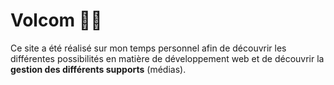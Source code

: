 # Volcom 🏄‍♂️

Ce site a été réalisé sur mon temps personnel afin de découvrir les différentes possibilités en matière de développement web et de découvrir la **gestion des différents supports** (médias).
